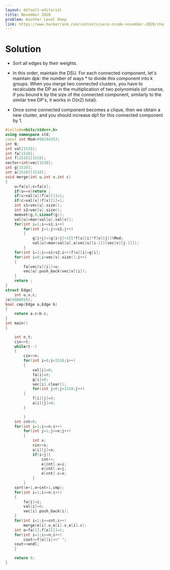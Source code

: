 ```yaml
---
layout: default-editorial
title: November 2020
problem: Another Level Deep
link: https://www.hackerrank.com/contests/uvce-ncode-november-2020/challenges/q3-13
---
```

# Solution

* Sort all edges by their weights.
* In this order, maintain the DSU. For each connected component, let's maintain dpk: the number of ways * to divide this component into k groups. When you merge two connected clusters, you have to recalculate the DP as in the multiplication of two polynomials (of course, if you bound k by the size of the connected component, similarly to the similar tree DP's, it works in O(n2) total).

* Once some connected component becomes a clique, then we obtain a new cluster, and you should increase dp1 for this connected component by 1.

~~~cpp
#include<bits/stdc++.h>
using namespace std;
const int Mod=998244353;
int N;
int val[1510];
int fa[1510];
int f[1510][1510];
vector<int>vec[1510];
int g[1510];
int a[1510][1510];
void merge(int u,int v,int c)
{
    u=fa[u];v=fa[v];
    if(u==v)return ;
    if(c>val[u])f[u][1]=1;
    if(c>val[v])f[v][1]=1;
    int s1=vec[u].size();
    int s2=vec[v].size();
    memset(g,0,sizeof(g));
    val[u]=max(val[u],val[v]);
    for(int i=1;i<=s1;i++)
        for(int j=1;j<=s2;j++)
        {
            g[i+j]=(g[i+j]+1ll*f[u][i]*f[v][j])%Mod;
            val[u]=max(val[u],a[vec[u][i-1]][vec[v][j-1]]);
        }
    for(int i=1;i<=s1+s2;i++)f[u][i]=g[i];
    for(int i=0;i<vec[v].size();i++)
    {
        fa[vec[v][i]]=u;
        vec[u].push_back(vec[v][i]);
    }
    return ;
}
struct Edge{
    int u,v,c;
}e[4000010];
bool cmp(Edge a,Edge b)
{
    return a.c<b.c;
}
int main()
{

    int n,t;
    cin>>t;
    while(t--)
    {
        cin>>n;
        for(int i=0;i<1510;i++)
        {
            val[i]=0;
            fa[i]=0;
            g[i]=0;
            vec[i].clear();
            for(int j=0;j<1510;j++)
        {
            f[i][j]=0;
            a[i][j]=0;
        }

        }
    int cnt=0;
    for(int i=1;i<=n;i++)
        for(int j=1;j<=n;j++)
        {
            int x;
            cin>>x;
            a[i][j]=x;
            if(i<j){
                cnt++;
                e[cnt].u=i;
                e[cnt].v=j;
                e[cnt].c=x;
            }
        }
    sort(e+1,e+cnt+1,cmp);
    for(int i=1;i<=n;i++)
    {
        fa[i]=i;
        val[i]=0;
        vec[i].push_back(i);
    }
    for(int i=1;i<=cnt;i++)
        merge(e[i].u,e[i].v,e[i].c);
    int o=fa[1];f[o][1]=1;
    for(int i=1;i<=n;i++)
        cout<<f[o][i]<<" ";
    cout<<endl;
    }

    return 0;
}

~~~

